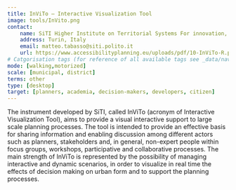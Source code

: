 ```yaml
---
title: InViTo – Interactive Visualization Tool
image: tools/InVito.png
contact:
    name: SiTI Higher Institute on Territorial Systems For innovation, Italy
    address: Turin, Italy 
    email: matteo.tabasso@siti.polito.it 
    url: https://www.accessibilityplanning.eu/uploads/pdf/10-InViTo-R.pdf 
# Catgorisation tags (for reference of all available tags see _data/navigation_tools.yml file):
mode: [walking,motorized]
scale: [municipal, district]
terms: other
type: [desktop]
target: [planners, academia, decision-makers, developers, citizen]
---
```


The instrument developed by SiTI, called InViTo (acronym of Interactive Visualization Tool), aims to provide a visual interactive support to large scale planning processes. The tool is intended to provide an effective basis for sharing information and enabling discussion among different actors such as planners, stakeholders and, in general, non-expert people within focus groups, workshops, participative and collaborative processes. The main strength of InViTo is represented by the possibility of managing interactive and dynamic scenarios, in order to visualize in real time the effects of decision making on urban form and to support the planning processes.